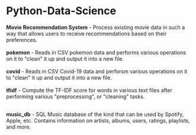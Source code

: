 # Python-Data-Science
**Movie Recommendation System** - Process existing movie data in such a way that allows users to receive recommendations based on their preferences. <br/><br/>
**pokemon** -  Reads in CSV pokemon data and performs various operations on it to "clean" it up and output it into a new file. <br/><br/>
**covid** - Reads in CSV Covid-19 data and perforsm various operations on it to "clean" it up and output it into a new file. <br/><br/>
**tfidf** - Compute the TF-IDF score for words in various text files after performing various "preprocessing", or "cleaning" tasks. <br/><br/>

**music_db** - SQL Music database of the kind that can be used by Spotify, Apple, etc. Contains information on artists, albums, users, ratings, playlists, and more.
